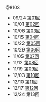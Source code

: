 @8103

- 09/24 [第01回](L201.html)
- 10/01 [第02回](L202.html)
- 10/08 [第03回](L203.html)
- 10/15 [第04回](L204.html)
- 10/22 [第05回](L205.html)
- 10/29 [第06回](L206.html)
- 11/05 [第07回](L207.html)
- 11/12 [第08回](L208.html)
- 11/19 [第09回](L209.html)
- 12/03 [第10回](L210.html)
- 12/10 [第11回](L211.html)
- 12/17 [第12回](L212.html)
- 12/24 第13回
